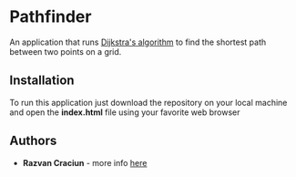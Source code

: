 # Pathfinder

An application that runs [Dijkstra's algorithm](https://en.wikipedia.org/wiki/Dijkstra%27s_algorithm) to find the shortest path between two points on a grid. 

## Installation

To run this application just download the repository on your local machine and open the **index.html** file 
using your favorite web browser

## Authors

* **Razvan Craciun** - more info [here](https://github.com/razvancraciun)
